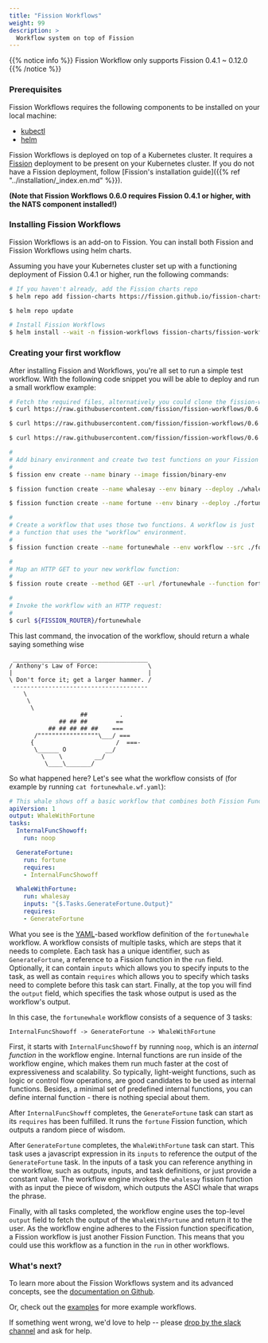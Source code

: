 ```yaml
---
title: "Fission Workflows"
weight: 99
description: >
  Workflow system on top of Fission
---
```


{{% notice info %}}
Fission Workflow only supports Fission 0.4.1 ~ 0.12.0 
{{% /notice %}}

### Prerequisites

Fission Workflows requires the following components to be installed on your local machine:

- [kubectl](https://kubernetes.io/docs/tasks/tools/install-kubectl/)
- [helm](https://github.com/kubernetes/helm)

Fission Workflows is deployed on top of a Kubernetes cluster.
It requires a [Fission](https://github.com/fission/fission) deployment to be present on your Kubernetes cluster.
If you do not have a Fission deployment, follow [Fission's installation guide]({{% ref "../installation/_index.en.md" %}}).

**(Note that Fission Workflows 0.6.0 requires Fission 0.4.1 or higher, with the NATS component installed!)**

### Installing Fission Workflows

Fission Workflows is an add-on to Fission. You can install both
Fission and Fission Workflows using helm charts.

Assuming you have your Kubernetes cluster set up with a functioning deployment of Fission 0.4.1 or higher, run the following commands:

```bash
# If you haven't already, add the Fission charts repo
$ helm repo add fission-charts https://fission.github.io/fission-charts/

$ helm repo update

# Install Fission Workflows
$ helm install --wait -n fission-workflows fission-charts/fission-workflows --version 0.6.0
```

### Creating your first workflow

After installing Fission and Workflows, you're all set to run a simple
test workflow.
With the following code snippet you will be able to deploy and run a small workflow example:

```bash
# Fetch the required files, alternatively you could clone the fission-workflow repo
$ curl https://raw.githubusercontent.com/fission/fission-workflows/0.6.0/examples/whales/fortune.sh > fortune.sh

$ curl https://raw.githubusercontent.com/fission/fission-workflows/0.6.0/examples/whales/whalesay.sh > whalesay.sh

$ curl https://raw.githubusercontent.com/fission/fission-workflows/0.6.0/examples/whales/fortunewhale.wf.yaml > fortunewhale.wf.yaml

#
# Add binary environment and create two test functions on your Fission setup:
#
$ fission env create --name binary --image fission/binary-env

$ fission function create --name whalesay --env binary --deploy ./whalesay.sh

$ fission function create --name fortune --env binary --deploy ./fortune.sh

#
# Create a workflow that uses those two functions. A workflow is just
# a function that uses the "workflow" environment.
#
$ fission function create --name fortunewhale --env workflow --src ./fortunewhale.wf.yaml

#
# Map an HTTP GET to your new workflow function:
#
$ fission route create --method GET --url /fortunewhale --function fortunewhale

#
# Invoke the workflow with an HTTP request:
#
$ curl ${FISSION_ROUTER}/fortunewhale
```

This last command, the invocation of the workflow, should return a whale saying something wise

```
 ______________________________________
/ Anthony's Law of Force:              \
|                                      |
\ Don't force it; get a larger hammer. /
 --------------------------------------
    \
     \
      \
                    ##         .
              ## ## ##        ==
           ## ## ## ## ##    ===
       /"""""""""""""""""\___/ ===
      {                       /  ===-
       \______ O           __/
         \    \         __/
          \____\_______/
```

So what happened here?
Let's see what the workflow consists of (for example by running `cat fortunewhale.wf.yaml`):

```yaml
# This whale shows off a basic workflow that combines both Fission Functions (fortune, whalesay) and internal functions (noop)
apiVersion: 1
output: WhaleWithFortune
tasks:
  InternalFuncShowoff:
    run: noop

  GenerateFortune:
    run: fortune
    requires:
    - InternalFuncShowoff

  WhaleWithFortune:
    run: whalesay
    inputs: "{$.Tasks.GenerateFortune.Output}"
    requires:
    - GenerateFortune
```

What you see is the [YAML](http://yaml.org/)-based workflow definition of the `fortunewhale` workflow.
A workflow consists of multiple tasks, which are steps that it needs to complete.
Each task has a unique identifier, such as `GenerateFortune`, a reference to a Fission function in the `run` field.
Optionally, it can contain `inputs` which allows you to specify inputs to the task,
as well as contain `requires` which allows you to specify which tasks need to complete before this task can start.
Finally, at the top you will find the `output` field, which specifies the task whose output is used as the workflow's output.

In this case, the `fortunewhale` workflow consists of a sequence of 3 tasks:
```
InternalFuncShowoff -> GenerateFortune -> WhaleWithFortune
```
First, it starts with `InternalFuncShowoff` by running `noop`, which is an *internal function* in the workflow engine.
Internal functions are run inside of the workflow engine, which makes them run much faster at the cost of expressiveness and scalability.
So typically, light-weight functions, such as logic or control flow operations, are good candidates to be used as internal functions.
Besides, a minimal set of predefined internal functions, you can define internal function - there is nothing special about them.

After `InternalFuncShowff` completes, the `GenerateFortune` task can start as its `requires` has been fulfilled.
It runs the `fortune` Fission function, which outputs a random piece of wisdom.

After `GenerateFortune` completes, the `WhaleWithFortune` task can start.
This task uses a javascript expression in its `inputs` to reference the output of the `GenerateFortune` task.
In the inputs of a task you can reference anything in the workflow, such as outputs, inputs, and task definitions, or just provide a constant value.
The workflow engine invokes the `whalesay` fission function with as input the piece of wisdom, which outputs the ASCI whale that wraps the phrase.

Finally, with all tasks completed, the workflow engine uses the top-level `output` field to fetch the output of the `WhaleWithFortune` and return it to the user.
As the workflow engine adheres to the Fission function specification, a Fission workflow is just another Fission Function.
This means that you could use this workflow as a function in the `run` in other workflows.

### What's next?
To learn more about the Fission Workflows system and its advanced concepts, see the [documentation on Github](https://github.com/fission/fission-workflows/tree/master/Docs).

Or, check out the [examples](https://github.com/fission/fission-workflows/tree/0.6.0/examples) for more example workflows.

If something went wrong, we'd love to help -- please [drop by the slack channel](https://join.slack.com/t/fissionio/shared_invite/enQtOTI3NjgyMjE5NzE3LTllODJiODBmYTBiYWUwMWQxZWRhNDhiZDMyN2EyNjAzMTFiYjE2Nzc1NzE0MTU4ZTg2MzVjMDQ1NWY3MGJhZmE) and ask for help.
